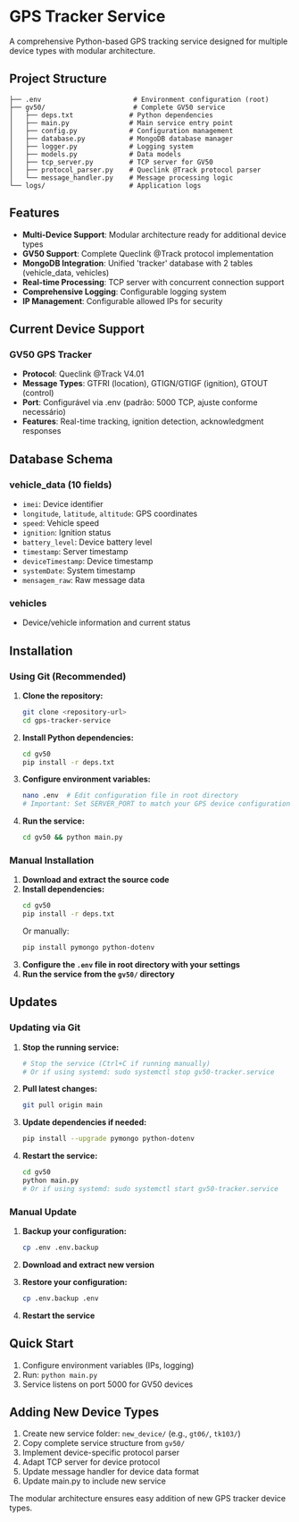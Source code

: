# GPS Tracker Service

A comprehensive Python-based GPS tracking service designed for multiple device types with modular architecture.

## Project Structure

```
├── .env                       # Environment configuration (root)
├── gv50/                      # Complete GV50 service
│   ├── deps.txt              # Python dependencies
│   ├── main.py               # Main service entry point
│   ├── config.py             # Configuration management
│   ├── database.py           # MongoDB database manager
│   ├── logger.py             # Logging system
│   ├── models.py             # Data models
│   ├── tcp_server.py         # TCP server for GV50
│   ├── protocol_parser.py    # Queclink @Track protocol parser
│   └── message_handler.py    # Message processing logic
└── logs/                     # Application logs
```

## Features

- **Multi-Device Support**: Modular architecture ready for additional device types
- **GV50 Support**: Complete Queclink @Track protocol implementation
- **MongoDB Integration**: Unified 'tracker' database with 2 tables (vehicle_data, vehicles)
- **Real-time Processing**: TCP server with concurrent connection support
- **Comprehensive Logging**: Configurable logging system
- **IP Management**: Configurable allowed IPs for security

## Current Device Support

### GV50 GPS Tracker
- **Protocol**: Queclink @Track V4.01
- **Message Types**: GTFRI (location), GTIGN/GTIGF (ignition), GTOUT (control)
- **Port**: Configurável via .env (padrão: 5000 TCP, ajuste conforme necessário)
- **Features**: Real-time tracking, ignition detection, acknowledgment responses

## Database Schema

### vehicle_data (10 fields)
- `imei`: Device identifier
- `longitude`, `latitude`, `altitude`: GPS coordinates
- `speed`: Vehicle speed
- `ignition`: Ignition status
- `battery_level`: Device battery level
- `timestamp`: Server timestamp
- `deviceTimestamp`: Device timestamp
- `systemDate`: System timestamp
- `mensagem_raw`: Raw message data

### vehicles
- Device/vehicle information and current status

## Installation

### Using Git (Recommended)

1. **Clone the repository:**
   ```bash
   git clone <repository-url>
   cd gps-tracker-service
   ```

2. **Install Python dependencies:**
   ```bash
   cd gv50
   pip install -r deps.txt
   ```

3. **Configure environment variables:**
   ```bash
   nano .env  # Edit configuration file in root directory
   # Important: Set SERVER_PORT to match your GPS device configuration
   ```

4. **Run the service:**
   ```bash
   cd gv50 && python main.py
   ```

### Manual Installation

1. **Download and extract the source code**
2. **Install dependencies:**
   ```bash
   cd gv50
   pip install -r deps.txt
   ```
   Or manually:
   ```bash
   pip install pymongo python-dotenv
   ```
3. **Configure the `.env` file in root directory with your settings**
4. **Run the service from the `gv50/` directory**

## Updates

### Updating via Git

1. **Stop the running service:**
   ```bash
   # Stop the service (Ctrl+C if running manually)
   # Or if using systemd: sudo systemctl stop gv50-tracker.service
   ```

2. **Pull latest changes:**
   ```bash
   git pull origin main
   ```

3. **Update dependencies if needed:**
   ```bash
   pip install --upgrade pymongo python-dotenv
   ```

4. **Restart the service:**
   ```bash
   cd gv50
   python main.py
   # Or if using systemd: sudo systemctl start gv50-tracker.service
   ```

### Manual Update

1. **Backup your configuration:**
   ```bash
   cp .env .env.backup
   ```

2. **Download and extract new version**
3. **Restore your configuration:**
   ```bash
   cp .env.backup .env
   ```
4. **Restart the service**

## Quick Start

1. Configure environment variables (IPs, logging)
2. Run: `python main.py`
3. Service listens on port 5000 for GV50 devices

## Adding New Device Types

1. Create new service folder: `new_device/` (e.g., `gt06/`, `tk103/`)
2. Copy complete service structure from `gv50/`
3. Implement device-specific protocol parser
4. Adapt TCP server for device protocol  
5. Update message handler for device data format
6. Update main.py to include new service

The modular architecture ensures easy addition of new GPS tracker device types.